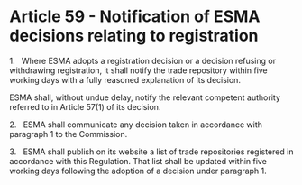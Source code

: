 # Article 59 - Notification of ESMA decisions relating to registration


1.   Where ESMA adopts a registration decision or a decision refusing or withdrawing registration, it shall notify the trade repository within five working days with a fully reasoned explanation of its decision.

ESMA shall, without undue delay, notify the relevant competent authority referred to in Article 57(1) of its decision.

2.   ESMA shall communicate any decision taken in accordance with paragraph 1 to the Commission.

3.   ESMA shall publish on its website a list of trade repositories registered in accordance with this Regulation. That list shall be updated within five working days following the adoption of a decision under paragraph 1.
